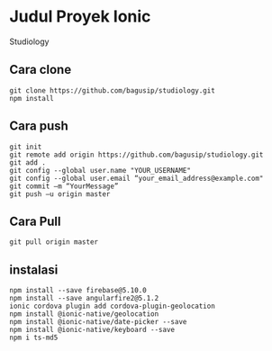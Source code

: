 # Judul Proyek Ionic

Studiology 

## Cara clone
```
git clone https://github.com/bagusip/studiology.git
npm install
```
## Cara push
```
git init
git remote add origin https://github.com/bagusip/studiology.git
git add .
git config --global user.name "YOUR_USERNAME"
git config --global user.email “your_email_address@example.com"
git commit –m “YourMessage”
git push –u origin master
```
## Cara Pull
```
git pull origin master
```

## instalasi 
```
npm install --save firebase@5.10.0
npm install --save angularfire2@5.1.2
ionic cordova plugin add cordova-plugin-geolocation
npm install @ionic-native/geolocation
npm install @ionic-native/date-picker --save
npm install @ionic-native/keyboard --save
npm i ts-md5

```
